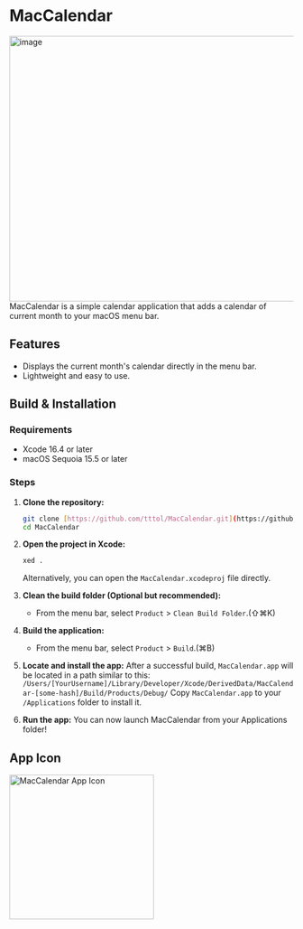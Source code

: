 # MacCalendar
<img width="518" height="470" alt="image" src="https://github.com/user-attachments/assets/ffee4106-9ac2-4a0e-b360-68e76cd6ea5d" />
<br>
MacCalendar is a simple calendar application that adds a calendar of current month to your macOS menu bar.

## Features
* Displays the current month's calendar directly in the menu bar.
* Lightweight and easy to use.

## Build & Installation
### Requirements
* Xcode 16.4 or later
* macOS Sequoia 15.5 or later

### Steps
1.  **Clone the repository:**
    ```sh
    git clone [https://github.com/tttol/MacCalendar.git](https://github.com/tttol/MacCalendar.git)
    cd MacCalendar
    ```
2.  **Open the project in Xcode:**
    ```sh
    xed .
    ```
    Alternatively, you can open the `MacCalendar.xcodeproj` file directly.

3.  **Clean the build folder (Optional but recommended):**
    * From the menu bar, select `Product` > `Clean Build Folder`.(⇧⌘K)
4.  **Build the application:**
    * From the menu bar, select `Product` > `Build`.(⌘B)

5.  **Locate and install the app:**
    After a successful build, `MacCalendar.app` will be located in a path similar to this:
    `/Users/[YourUsername]/Library/Developer/Xcode/DerivedData/MacCalendar-[some-hash]/Build/Products/Debug/`
    Copy `MacCalendar.app` to your `/Applications` folder to install it.

6.  **Run the app:**
    You can now launch MacCalendar from your Applications folder!

## App Icon
<img width="256" height="256" alt="MacCalendar App Icon" src="https://github.com/user-attachments/assets/ab689fbe-ab03-44e8-a11c-489b14e140e7" /><br>
